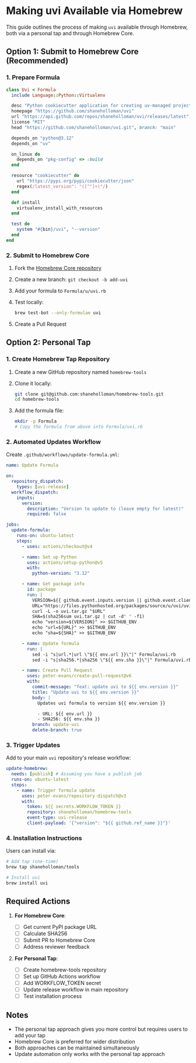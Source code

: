 # Making uvi Available via Homebrew

This guide outlines the process of making `uvi` available through Homebrew, both via a personal tap and through Homebrew Core.

## Option 1: Submit to Homebrew Core (Recommended)

### 1. Prepare Formula

```ruby
class Uvi < Formula
  include Language::Python::Virtualenv

  desc "Python cookiecutter application for creating uv-managed projects"
  homepage "https://github.com/shaneholloman/uvi"
  url "https://api.github.com/repos/shaneholloman/uvi/releases/latest", headers: ["Accept: application/vnd.github.v3+json"]
  license "MIT"
  head "https://github.com/shaneholloman/uvi.git", branch: "main"

  depends_on "python@3.12"
  depends_on "uv"

  on_linux do
    depends_on "pkg-config" => :build
  end

  resource "cookiecutter" do
    url "https://pypi.org/pypi/cookiecutter/json"
    regex(/latest_version": "([^"]+)"/)
  end

  def install
    virtualenv_install_with_resources
  end

  test do
    system "#{bin}/uvi", "--version"
  end
end
```

### 2. Submit to Homebrew Core

1. Fork the [Homebrew Core repository](https://github.com/Homebrew/homebrew-core)
2. Create a new branch: `git checkout -b add-uvi`
3. Add your formula to `Formula/u/uvi.rb`
4. Test locally:

   ```bash
   brew test-bot --only-formulae uvi
   ```

5. Create a Pull Request

## Option 2: Personal Tap

### 1. Create Homebrew Tap Repository

1. Create a new GitHub repository named `homebrew-tools`
2. Clone it locally:

   ```bash
   git clone git@github.com:shaneholloman/homebrew-tools.git
   cd homebrew-tools
   ```

3. Add the formula file:

   ```bash
   mkdir -p Formula
   # Copy the formula from above into Formula/uvi.rb
   ```

### 2. Automated Updates Workflow

Create `.github/workflows/update-formula.yml`:

```yaml
name: Update Formula

on:
  repository_dispatch:
    types: [uvi-release]
  workflow_dispatch:
    inputs:
      version:
        description: "Version to update to (leave empty for latest)"
        required: false

jobs:
  update-formula:
    runs-on: ubuntu-latest
    steps:
      - uses: actions/checkout@v4

      - name: Set up Python
        uses: actions/setup-python@v5
        with:
          python-version: "3.12"

      - name: Get package info
        id: package
        run: |
          VERSION=${{ github.event.inputs.version || github.event.client_payload.version }}
          URL="https://files.pythonhosted.org/packages/source/u/uvi/uvi-${VERSION}.tar.gz"
          curl -L -o uvi.tar.gz "$URL"
          SHA=$(sha256sum uvi.tar.gz | cut -d' ' -f1)
          echo "version=${VERSION}" >> $GITHUB_ENV
          echo "url=${URL}" >> $GITHUB_ENV
          echo "sha=${SHA}" >> $GITHUB_ENV

      - name: Update formula
        run: |
          sed -i "s|url.*|url \"${{ env.url }}\"|" Formula/uvi.rb
          sed -i "s|sha256.*|sha256 \"${{ env.sha }}\"|" Formula/uvi.rb

      - name: Create Pull Request
        uses: peter-evans/create-pull-request@v6
        with:
          commit-message: "feat: update uvi to ${{ env.version }}"
          title: "Update uvi to ${{ env.version }}"
          body: |
            Updates uvi formula to version ${{ env.version }}

            - URL: ${{ env.url }}
            - SHA256: ${{ env.sha }}
          branch: update-uvi
          delete-branch: true
```

### 3. Trigger Updates

Add to your main `uvi` repository's release workflow:

```yaml
update-homebrew:
  needs: [publish] # Assuming you have a publish job
  runs-on: ubuntu-latest
  steps:
    - name: Trigger formula update
      uses: peter-evans/repository-dispatch@v3
      with:
        token: ${{ secrets.WORKFLOW_TOKEN }}
        repository: shaneholloman/homebrew-tools
        event-type: uvi-release
        client-payload: '{"version": "${{ github.ref_name }}"}'
```

### 4. Installation Instructions

Users can install via:

```bash
# Add tap (one-time)
brew tap shaneholloman/tools

# Install uvi
brew install uvi
```

## Required Actions

1. **For Homebrew Core**:

   - [ ] Get current PyPI package URL
   - [ ] Calculate SHA256
   - [ ] Submit PR to Homebrew Core
   - [ ] Address reviewer feedback

2. **For Personal Tap**:
   - [ ] Create homebrew-tools repository
   - [ ] Set up GitHub Actions workflow
   - [ ] Add WORKFLOW_TOKEN secret
   - [ ] Update release workflow in main repository
   - [ ] Test installation process

## Notes

- The personal tap approach gives you more control but requires users to add your tap
- Homebrew Core is preferred for wider distribution
- Both approaches can be maintained simultaneously
- Update automation only works with the personal tap approach
